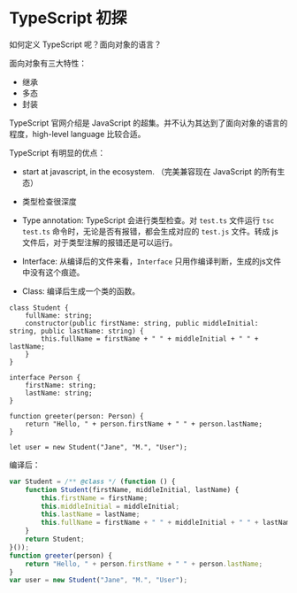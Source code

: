 # TypeScript 初探

如何定义 TypeScript 呢？面向对象的语言？

面向对象有三大特性：
- 继承
- 多态
- 封装

TypeScript 官网介绍是 JavaScript 的超集。并不认为其达到了面向对象的语言的程度，high-level language 比较合适。

TypeScript 有明显的优点：
- start at javascript, in the ecosystem. （完美兼容现在 JavaScript 的所有生态）
- 类型检查很深度


- Type annotation: TypeScript 会进行类型检查。对 `test.ts` 文件运行 `tsc test.ts` 命令时，无论是否有报错，都会生成对应的 `test.js` 文件。转成 js 文件后，对于类型注解的报错还是可以运行。
- Interface: 从编译后的文件来看，`Interface` 只用作编译判断，生成的js文件中没有这个痕迹。
- Class: 编译后生成一个类的函数。

```ts{1,8,13}
class Student {
    fullName: string;
    constructor(public firstName: string, public middleInitial: string, public lastName: string) {
        this.fullName = firstName + " " + middleInitial + " " + lastName;
    }
}

interface Person {
    firstName: string;
    lastName: string;
}

function greeter(person: Person) {
    return "Hello, " + person.firstName + " " + person.lastName;
}

let user = new Student("Jane", "M.", "User");
```
编译后：
``` js
var Student = /** @class */ (function () {
    function Student(firstName, middleInitial, lastName) {
        this.firstName = firstName;
        this.middleInitial = middleInitial;
        this.lastName = lastName;
        this.fullName = firstName + " " + middleInitial + " " + lastName;
    }
    return Student;
}());
function greeter(person) {
    return "Hello, " + person.firstName + " " + person.lastName;
}
var user = new Student("Jane", "M.", "User");
```

